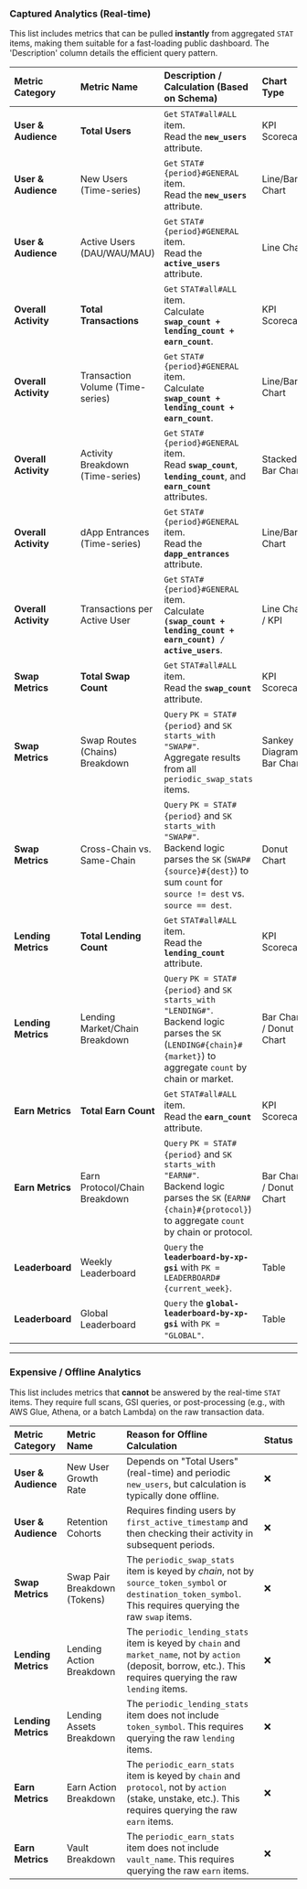 ### Captured Analytics (Real-time)

This list includes metrics that can be pulled **instantly** from aggregated `STAT` items, making them suitable for a fast-loading public dashboard. The 'Description' column details the efficient query pattern.

| Metric Category | Metric Name | Description / Calculation (Based on Schema) | Chart Type | Status |
| :--- | :--- | :--- | :--- | :--- |
| **User & Audience** | **Total Users** | `Get` `STAT#all#ALL` item. <br> Read the **`new_users`** attribute. | KPI Scorecard | ✅ |
| **User & Audience** | New Users (Time-series) | `Get` `STAT#{period}#GENERAL` item. <br> Read the **`new_users`** attribute. | Line/Bar Chart | ✅ |
| **User & Audience** | Active Users (DAU/WAU/MAU) | `Get` `STAT#{period}#GENERAL` item. <br> Read the **`active_users`** attribute. | Line Chart | ✅ |
| **Overall Activity** | **Total Transactions** | `Get` `STAT#all#ALL` item. <br> Calculate **`swap_count + lending_count + earn_count`**. | KPI Scorecard | ✅ |
| **Overall Activity** | Transaction Volume (Time-series) | `Get` `STAT#{period}#GENERAL` item. <br> Calculate **`swap_count + lending_count + earn_count`**. | Line/Bar Chart | ✅ |
| **Overall Activity** | Activity Breakdown (Time-series) | `Get` `STAT#{period}#GENERAL` item. <br> Read **`swap_count`**, **`lending_count`**, and **`earn_count`** attributes. | Stacked Bar Chart | ✅ |
| **Overall Activity** | dApp Entrances (Time-series) | `Get` `STAT#{period}#GENERAL` item. <br> Read the **`dapp_entrances`** attribute. | Line/Bar Chart | ✅ |
| **Overall Activity** | Transactions per Active User | `Get` `STAT#{period}#GENERAL` item. <br> Calculate **`(swap_count + lending_count + earn_count) / active_users`**. | Line Chart / KPI | ✅ |
| **Swap Metrics** | **Total Swap Count** | `Get` `STAT#all#ALL` item. <br> Read the **`swap_count`** attribute. | KPI Scorecard | ❌ |
| **Swap Metrics** | Swap Routes (Chains) Breakdown | `Query` `PK = STAT#{period}` and `SK starts_with "SWAP#"`. <br> Aggregate results from all `periodic_swap_stats` items. | Sankey Diagram / Bar Chart | ❌ |
| **Swap Metrics** | Cross-Chain vs. Same-Chain | `Query` `PK = STAT#{period}` and `SK starts_with "SWAP#"`. <br> Backend logic parses the `SK` (`SWAP#{source}#{dest}`) to sum `count` for `source != dest` vs. `source == dest`. | Donut Chart | ❌ |
| **Lending Metrics** | **Total Lending Count** | `Get` `STAT#all#ALL` item. <br> Read the **`lending_count`** attribute. | KPI Scorecard | ❌ |
| **Lending Metrics** | Lending Market/Chain Breakdown | `Query` `PK = STAT#{period}` and `SK starts_with "LENDING#"`. <br> Backend logic parses the `SK` (`LENDING#{chain}#{market}`) to aggregate `count` by chain or market. | Bar Chart / Donut Chart | ❌ |
| **Earn Metrics** | **Total Earn Count** | `Get` `STAT#all#ALL` item. <br> Read the **`earn_count`** attribute. | KPI Scorecard | ❌ |
| **Earn Metrics** | Earn Protocol/Chain Breakdown | `Query` `PK = STAT#{period}` and `SK starts_with "EARN#"`. <br> Backend logic parses the `SK` (`EARN#{chain}#{protocol}`) to aggregate `count` by chain or protocol. | Bar Chart / Donut Chart | ❌ |
| **Leaderboard** | Weekly Leaderboard | `Query` the **`leaderboard-by-xp-gsi`** with `PK = LEADERBOARD#{current_week}`. | Table | ✅ |
| **Leaderboard** | Global Leaderboard | `Query` the **`global-leaderboard-by-xp-gsi`** with `PK = "GLOBAL"`. | Table | ✅ |

-----

### Expensive / Offline Analytics

This list includes metrics that **cannot** be answered by the real-time `STAT` items. They require full scans, GSI queries, or post-processing (e.g., with AWS Glue, Athena, or a batch Lambda) on the raw transaction data.

| Metric Category | Metric Name | Reason for Offline Calculation | Status |
| :--- | :--- | :--- | :--- |
| **User & Audience** | New User Growth Rate | Depends on "Total Users" (real-time) and periodic `new_users`, but calculation is typically done offline. | ❌ |
| **User & Audience** | Retention Cohorts | Requires finding users by `first_active_timestamp` and then checking their activity in subsequent periods. | ❌ |
| **Swap Metrics** | Swap Pair Breakdown (Tokens) | The `periodic_swap_stats` item is keyed by *chain*, not by `source_token_symbol` or `destination_token_symbol`. This requires querying the raw `swap` items. | ❌ |
| **Lending Metrics** | Lending Action Breakdown | The `periodic_lending_stats` item is keyed by `chain` and `market_name`, not by `action` (deposit, borrow, etc.). This requires querying the raw `lending` items. | ❌ |
| **Lending Metrics** | Lending Assets Breakdown | The `periodic_lending_stats` item does not include `token_symbol`. This requires querying the raw `lending` items. | ❌ |
| **Earn Metrics** | Earn Action Breakdown | The `periodic_earn_stats` item is keyed by `chain` and `protocol`, not by `action` (stake, unstake, etc.). This requires querying the raw `earn` items. | ❌ |
| **Earn Metrics** | Vault Breakdown | The `periodic_earn_stats` item does not include `vault_name`. This requires querying the raw `earn` items. | ❌ |